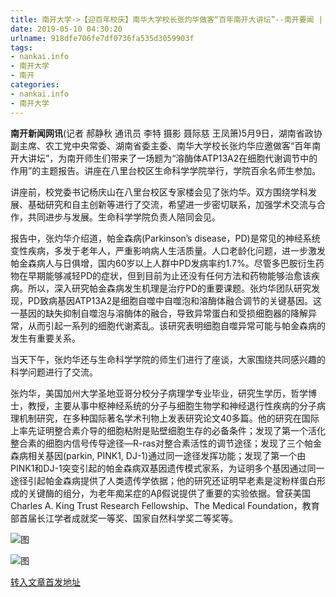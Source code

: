 ```yaml
---
title: 南开大学->【迎百年校庆】南华大学校长张灼华做客“百年南开大讲坛”--南开要闻 | nankai.info
date: 2019-05-10 04:30:20
urlname: 918dfe706fe7df0736fa535d3059903f
tags: 
- nankai.info
- 南开大学
- 南开
categories:
- nankai.info
- 南开大学
---
```



**南开新闻网讯**(记者 郝静秋 通讯员 李特 摄影 聂际慈 王凤箫)5月9日，湖南省政协副主席、农工党中央常委、湖南省委主委、南华大学校长张灼华应邀做客“百年南开大讲坛”，为南开师生们带来了一场题为“溶酶体ATP13A2在细胞代谢调节中的作用”的主题报告。讲座在八里台校区生命科学学院举行，学院百余名师生参加。

讲座前，校党委书记杨庆山在八里台校区专家楼会见了张灼华。双方围绕学科发展、基础研究和自主创新等进行了交流，希望进一步密切联系，加强学术交流与合作，共同进步与发展。生命科学学院负责人陪同会见。

报告中，张灼华介绍道，帕金森病(Parkinson’s disease，PD)是常见的神经系统变性疾病，多发于老年人，严重影响病人生活质量。人口老龄化问题，进一步激发帕金森病人与日俱增，国内60岁以上人群中PD发病率约1.7%。尽管多巴胺衍生药物在早期能够减轻PD的症状，但到目前为止还没有任何方法和药物能够治愈该疾病。所以，深入研究帕金森病发生机理是治疗PD的重要课题。张灼华团队研究发现，PD致病基因ATP13A2是细胞自噬中自噬泡和溶酶体融合调节的关键基因。这一基因的缺失抑制自噬泡与溶酶体的融合，导致异常蛋白和受损细胞器的降解异常，从而引起一系列的细胞代谢紊乱。该研究表明细胞自噬异常可能与帕金森病的发生有重要关系。

当天下午，张灼华还与生命科学学院的师生们进行了座谈，大家围绕共同感兴趣的科学问题进行了交流。

张灼华，美国加州大学圣地亚哥分校分子病理学专业毕业，研究生学历，哲学博士，教授，主要从事中枢神经系统的分子与细胞生物学和神经退行性疾病的分子病理机制研究，在多种国际著名学术刊物上发表研究论文40多篇。他的研究在国际上率先证明整合素介导的细胞粘附是贴壁细胞生存的必备条件；发现了第一个活化整合素的细胞内信号传导途径—R-ras对整合素活性的调节途径；发现了三个帕金森病相关基因(parkin, PINK1, DJ-1)通过同一途径发挥功能；发现了第一个由PINK1和DJ-1突变引起的帕金森病双基因遗传模式家系，为证明多个基因通过同一途径引起帕金森病提供了人类遗传学依据；他的研究还证明早老素是淀粉样蛋白形成的关键酶的组分，为老年痴呆症的Aβ假说提供了重要的实验依据。曾获美国Charles A. King Trust Research Fellowship、The Medical Foundation，教育部首届长江学者成就奖一等奖、国家自然科学奖二等奖等。



![图](http://news.nankai.edu.cn/pic/0/00/35/33/353304_882249.jpg)

![图](http://news.nankai.edu.cn/pic/0/00/35/33/353305_080531.jpg)

[转入文章首发地址](http://news.nankai.edu.cn/nkyw/system/2019/05/10/000449994.shtml)